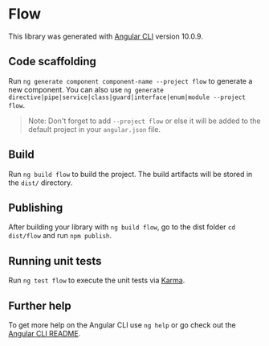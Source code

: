 # Flow

This library was generated with [Angular CLI](https://github.com/angular/angular-cli) version 10.0.9.

## Code scaffolding

Run `ng generate component component-name --project flow` to generate a new component. You can also use `ng generate directive|pipe|service|class|guard|interface|enum|module --project flow`.
> Note: Don't forget to add `--project flow` or else it will be added to the default project in your `angular.json` file. 

## Build

Run `ng build flow` to build the project. The build artifacts will be stored in the `dist/` directory.

## Publishing

After building your library with `ng build flow`, go to the dist folder `cd dist/flow` and run `npm publish`.

## Running unit tests

Run `ng test flow` to execute the unit tests via [Karma](https://karma-runner.github.io).

## Further help

To get more help on the Angular CLI use `ng help` or go check out the [Angular CLI README](https://github.com/angular/angular-cli/blob/master/README.md).
